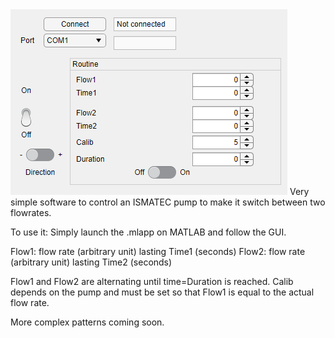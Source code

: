 <img src="ismatec.png">
Very simple software to control an ISMATEC pump to make it switch between two flowrates.

To use it:
Simply launch the .mlapp on MATLAB and follow the GUI.

Flow1: flow rate (arbitrary unit) lasting Time1 (seconds)
Flow2: flow rate (arbitrary unit) lasting Time2 (seconds)

Flow1 and Flow2 are alternating until time=Duration is reached.
Calib depends on the pump and must be set so that Flow1 is equal to the actual flow rate.

More complex patterns coming soon.
